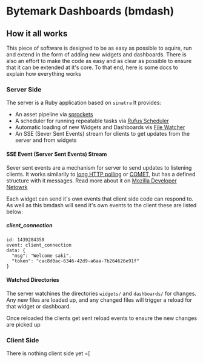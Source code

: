 # Bytemark Dashboards (bmdash)

## How it all works

This piece of software is designed to be as easy as possible to aquire, run and
extend in the form of adding new widgets and dashboards.
There is also an effort to make the code as easy and as clear as possible to 
ensure that it can be extended at it's core. To that end, here is some docs to 
explain how everything works

### Server Side
The server is a Ruby application based on `sinatra` It provides:

* An asset pipeline via [sprockets][0]
* A scheduler for running repeatable tasks via [Rufus Scheduler][1]
* Automatic loading of new Widgets and Dashboards vis [File Watcher][2]
* An SSE (Sever Sent Events) stream for clients to get updates from the server
  and from widgets

#### SSE Event (Server Sent Events) Stream
Sever sent events are a mechanism for server to send updates to listening
clients. It works similarily to [long HTTP polling][3] or [COMET][4], but has a
defined structure with it messages. Read more about it on [Mozilla Developer
Netowrk][5] 

Each widget can send it's own events that client side code can respond to. As 
well as this bmdash will send it's own events to the client these are listed 
below:

##### client_connection
    id: 1439284359
    event: client_connection
    data: {
      "msg": "Welcome saki",
      "token": "cac8d0ac-6346-42d9-a6aa-7b264626e91f"
    }

#### Watched Directories 
The server watchines the directories `widgets/` and `dashboards/` for changes. 
Any new files are loaded up, and any changed files will trigger a reload for
that widget or dashboard.

Once reloaded the clients get sent reload events to ensure the new changes are
picked up

### Client Side
There is nothing client side yet =[


[0]: https://github.com/sstephenson/sprockets
[1]: https://github.com/jmettraux/rufus-scheduler
[2]: https://github.com/thomasfl/filewatcher
[3]: https://en.wikipedia.org/wiki/Push_technology#Long_polling
[4]: https://en.wikipedia.org/wiki/Comet_(programming)
[5]: https://developer.mozilla.org/en-US/docs/Web/API/Server-sent_events
